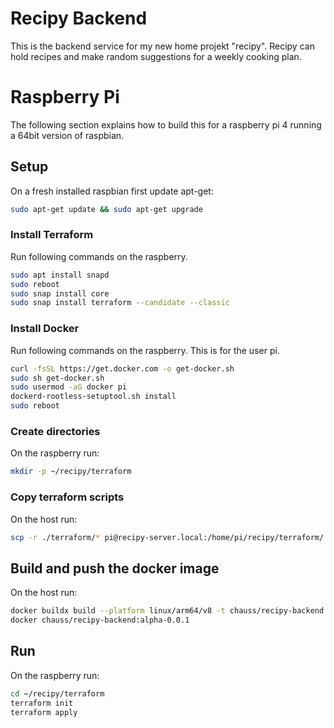 # Recipy Backend

This is the backend service for my new home projekt "recipy". Recipy can hold recipes and make
random suggestions for a weekly cooking plan.

# Raspberry Pi

The following section explains how to build this for a raspberry pi 4 running a 64bit version of
raspbian.

## Setup

On a fresh installed raspbian first update apt-get:

```bash
sudo apt-get update && sudo apt-get upgrade
```

### Install Terraform

Run following commands on the raspberry.

```bash
sudo apt install snapd
sudo reboot
sudo snap install core
sudo snap install terraform --candidate --classic
```

### Install Docker

Run following commands on the raspberry. This is for the user pi.

```bash
curl -fsSL https://get.docker.com -o get-docker.sh
sudo sh get-docker.sh
sudo usermod -aG docker pi
dockerd-rootless-setuptool.sh install
sudo reboot
```

### Create directories

On the raspberry run:

```bash
mkdir -p ~/recipy/terraform
```

### Copy terraform scripts

On the host run:

```bash
scp -r ./terraform/* pi@recipy-server.local:/home/pi/recipy/terraform/
```

## Build and push the docker image

On the host run:

```bash
docker buildx build --platform linux/arm64/v8 -t chauss/recipy-backend:alpha-0.0.1 .
docker chauss/recipy-backend:alpha-0.0.1
```

## Run

On the raspberry run:

```bash
cd ~/recipy/terraform
terraform init
terraform apply
```


